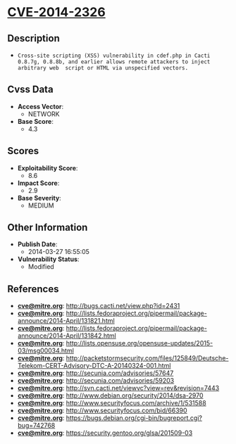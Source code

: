 
# [CVE-2014-2326](http://bugs.cacti.net/view.php?id=2431)

## Description

- `Cross-site scripting (XSS) vulnerability in cdef.php in Cacti 0.8.7g, 0.8.8b, and earlier allows remote attackers to inject arbitrary web  script or HTML via unspecified vectors.`

## Cvss Data

- **Access Vector**:
  - NETWORK
- **Base Score**:
  - 4.3

## Scores

- **Exploitability Score**:
  - 8.6
- **Impact Score**:
  - 2.9
- **Base Severity**:
  - MEDIUM

## Other Information

- **Publish Date**:
  - 2014-03-27 16:55:05
- **Vulnerability Status**:
  - Modified

## References

- **cve@mitre.org**: http://bugs.cacti.net/view.php?id=2431
- **cve@mitre.org**: http://lists.fedoraproject.org/pipermail/package-announce/2014-April/131821.html
- **cve@mitre.org**: http://lists.fedoraproject.org/pipermail/package-announce/2014-April/131842.html
- **cve@mitre.org**: http://lists.opensuse.org/opensuse-updates/2015-03/msg00034.html
- **cve@mitre.org**: http://packetstormsecurity.com/files/125849/Deutsche-Telekom-CERT-Advisory-DTC-A-20140324-001.html
- **cve@mitre.org**: http://secunia.com/advisories/57647
- **cve@mitre.org**: http://secunia.com/advisories/59203
- **cve@mitre.org**: http://svn.cacti.net/viewvc?view=rev&revision=7443
- **cve@mitre.org**: http://www.debian.org/security/2014/dsa-2970
- **cve@mitre.org**: http://www.securityfocus.com/archive/1/531588
- **cve@mitre.org**: http://www.securityfocus.com/bid/66390
- **cve@mitre.org**: https://bugs.debian.org/cgi-bin/bugreport.cgi?bug=742768
- **cve@mitre.org**: https://security.gentoo.org/glsa/201509-03

